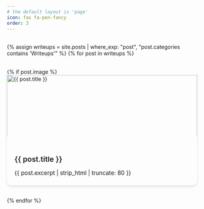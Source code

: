 ```yaml
---
# the default layout is 'page'
icon: fas fa-pen-fancy
order: 3
---
```


<div class="post-cards">
  {% assign writeups = site.posts | where_exp: "post", "post.categories contains 'Writeups'" %}
  {% for post in writeups %}
    <a href="{{ post.url | relative_url }}" class="post-card">
      <div class="post-card-image">
        {% if post.image %}
          <img src="{{ post.image | relative_url }}" alt="{{ post.title }}">
        {% else %}
          <img src="{{ '/assets/images/writeups-default.jpg' | relative_url }}" alt="{{ post.title }}">
        {% endif %}
      </div>
      <div class="post-card-body">
        <h3 class="post-card-title">{{ post.title }}</h3>
        <p class="post-card-excerpt">{{ post.excerpt | strip_html | truncate: 80 }}</p>
      </div>
    </a>
  {% endfor %}
</div>

<style>
.post-cards {
  display: grid;
  grid-template-columns: repeat(auto-fill, minmax(300px, 1fr));
  gap: 2rem;
  margin-top: 2rem;
}

.post-card {
  display: block;
  background: var(--card-bg);
  border: 1px solid var(--border-color);
  border-radius: 12px;
  overflow: hidden;
  box-shadow: 0 4px 6px rgba(0,0,0,0.1);
  text-decoration: none;
  color: inherit;
  transition: all 0.3s ease;
  height: 100%;
}

.post-card:hover {
  transform: translateY(-5px);
  box-shadow: 0 10px 25px rgba(0,0,0,0.15);
  text-decoration: none;
  color: inherit;
}

.post-card-image {
  width: 100%;
  height: 180px;
  overflow: hidden;
}

.post-card-image img {
  width: 100%;
  height: 100%;
  object-fit: cover;
  transition: transform 0.3s ease;
}

.post-card:hover .post-card-image img {
  transform: scale(1.05);
}

.post-card-body {
  padding: 1.25rem;
}

.post-card-title {
  font-size: 1.2rem;
  font-weight: 600;
  margin-bottom: 0.75rem;
  color: var(--heading-color);
  line-height: 1.4;
}

.post-card-excerpt {
  font-size: 0.95rem;
  line-height: 1.5;
  color: var(--text-muted-color);
  margin: 0;
}

/* Responsive design */
@media (max-width: 768px) {
  .post-cards {
    grid-template-columns: repeat(auto-fit, minmax(280px, 1fr));
    gap: 1.5rem;
  }
}

@media (max-width: 480px) {
  .post-cards {
    grid-template-columns: 1fr;
    gap: 1rem;
  }
}
</style>
